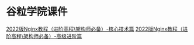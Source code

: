 # 谷粒学院课件

[2022版Nginx教程（进阶高程\架构师必备）-核心技术篇](https://www.gulixueyuan.com/my/course/521?type=tasks)
[2022版Nginx教程（进阶高程\架构师必备）-高级进阶篇](https://www.gulixueyuan.com/my/course/533?type=tasks)


